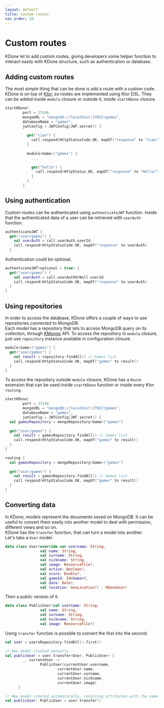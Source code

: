 ```yaml
---
layout: default
title: Custom routes
nav_order: 10
---
```


# Custom routes

KDone let to add custom routes, giving developers some helper function to interact easily with KDone structure, such as authentication or database.

## Adding custom routes
The most simple thing that can be done is add a route with a custom code. KDone is on top of <a href="https://ktor.io" target="_blank">Ktor</a>, so routes are implemented using Ktor DSL. They can be added inside `module` closure or outside it, inside `startKDone` closure.

```kotlin
startKDone(
        port = 23146
        mongoURL = "mongodb://localhost:27017/games",
        databaseName = "games",
        jwtConfig = JWTConfig(JWT.secret)) {
  
          get("ciao") {
            call.respond(HttpStatusCode.OK, mapOf("response" to "Ciao!")
          }
                           
          module<Game>("games") {
            ...
  
            get("hello") {
              call.respond(HttpStatus.OK, mapOf("response" to "Hello!")
            }
          }
        }
```

## Using authentication
Custom routes can be authenticated using `authenticateJWT` function. Inside that the authenticated data of a user can be retrieved with `userAuth` function.

```kotlin
authenticateJWT {
  get("user/games") {
    val userAuth = call.userAuth.userId
    call.respond(HttpStatusCode.OK, mapOf("response" to userAuth)
  }
```

Authentication could be optional.

```kotlin
authenticateJWT(optional = true) {
  get("user/games") {
    val userAuth = call.userAuthOrNull.userId
    call.respond(HttpStatusCode.OK, mapOf("response" to userAuth)
  }
}
```

## Using repositories
In order to access the database, KDone offers a couple of ways to use repositories connected to MongoDB.  
Each model has a repository that lets to access MongoDB query on its collection, through <a href="https://litote.org/kmongo" target="_blank">KMongo</a> API.
To access the repository in `module` closure, just use `repository` instance available in configuration closure.

```kotlin
module<Game>("games") {
  get("user/games") {
    val result = repository.findAll() // Games list
    call.respond(HttpStatusCode.OK, mapOf("games" to result))
  }
}
```

To access the repository outside `module` closure, KDone has a `Route` extension that can be used inside `startKDone` function or inside every Ktor `routing`.

```kotlin
startKDone(
        port = 23146
        mongoURL = "mongodb://localhost:27017/games",
        databaseName = "games",
        jwtConfig = JWTConfig(JWT.secret)) {
  val gamesRepository = mongoRepository<Game>("games")
  
  get("user/games") {
    val result = gamesRepository.findAll() // Games list
    call.respond(HttpStatusCode.OK, mapOf("games" to result))
  }
}
```

```kotlin
routing {
  val gamesRepository = mongoRepository<Game>("games")
  
  get("user/games") {
    val result = gamesRepository.findAll() // Games list
    call.respond(HttpStatusCode.OK, mapOf("games" to result))
  }
}
```

## Converting data
In KDone, models represent the documents saved on MongoDB. It can be useful to convert them easily into another model to deal with permission, different views and so on.  
KDone has the `transfer` function, that can turn a model into another.  
Let's take a `User` model.

```kotlin
data class User(override var username: String,
                val name: String,
                val surname: String,
                val nickname: String,
                val image: ResourceFile?,
                val active: Boolean?,
                val score: Double?,
                val gameId: Id<Game>?,
                val date: Date?,
                val location: GeoLocation?) : KDoneUser(
```

Then a public version of it.

```kotlin
data class PublicUser(val username: String,
                val name: String,
                val surname: String,
                val nickname: String,
                val image: ResourceFile?)
```

Using `transfer` function is possible to convert the first into the second.

```kotlin
val user = usersRepository.findAll().first()

// New model created manually
val publicUser = user.transfer<User, PublicUser> {
        _, currentUser ->
                PublicUser(currentUser.username,
                        currentUser.name,
                        currentUser.surname,
                        currentUser.nickname,
                        currentUser.image)
      }

// New model created automatically, resolving attributes with the same names
val publicUser: PublicUser = user.transfer()
```
